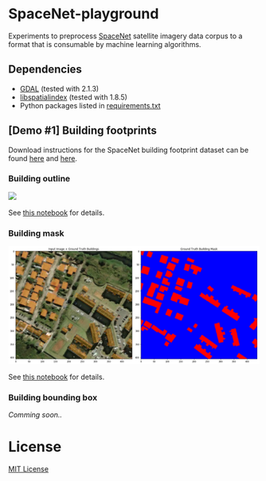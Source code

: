 # SpaceNet-playground
Experiments to preprocess [SpaceNet](http://explore.digitalglobe.com/spacenet) satellite imagery data corpus to a format that is consumable by machine learning algorithms.

## Dependencies

- [GDAL](http://www.gdal.org/) (tested with 2.1.3)
- [libspatialindex](http://libspatialindex.github.io/) (tested with 1.8.5)
- Python packages listed in [requirements.txt](requirements.txt)

## [Demo #1] Building footprints

Download instructions for the SpaceNet building footprint dataset can be 
found [here](https://github.com/SpaceNetChallenge/utilities/tree/master/content/download_instructions) 
and [here](https://spacenetchallenge.github.io).

### Building outline

<img src="contents/building_outline.png" />

See [this notebook](scripts/building/plot_truth_coords.ipynb) for details.

### Building mask

<img src="contents/building_mask.png" />

See [this notebook](scripts/building/plot_building_mask.ipynb) for details.

### Building bounding box

*Comming soon..*

# License

[MIT License](LICENSE)
